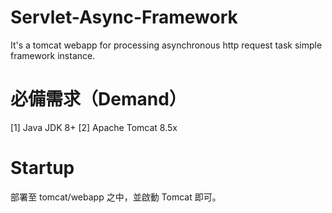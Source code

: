 # Servlet-Async-Framework
It's a tomcat webapp for processing asynchronous http request task simple framework instance.

# 必備需求（Demand）
[1] Java JDK 8+
[2] Apache Tomcat 8.5x

# Startup
部署至 tomcat/webapp 之中，並啟動 Tomcat 即可。
